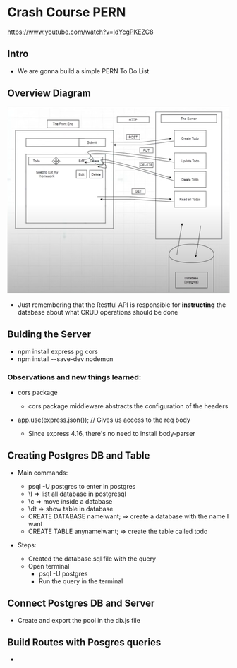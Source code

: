 # Crash Course PERN

https://www.youtube.com/watch?v=ldYcgPKEZC8

## Intro

- We are gonna build a simple PERN To Do List

## Overview Diagram

![Diagram](assets/image.png)

- Just remembering that the Restful API is responsible for **instructing** the database about what CRUD operations should be done

## Bulding the Server

- npm install express pg cors
- npm install --save-dev nodemon

### Observations and new things learned:

- cors package

  - cors package middleware abstracts the configuration of the headers

- app.use(express.json()); // Gives us access to the req body
  - Since express 4.16, there's no need to install body-parser

## Creating Postgres DB and Table

- Main commands:

  - psql -U postgres to enter in postgres
  - \l => list all database in postgresql
  - \c => move inside a database
  - \dt => show table in database
  - CREATE DATABASE nameiwant; => create a database with the name I want
  - CREATE TABLE anynameiwant; => create the table called todo

- Steps:
  - Created the database.sql file with the query
  - Open terminal
    - psql -U postgres
    - Run the query in the terminal

## Connect Postgres DB and Server

- Create and export the pool in the db.js file

## Build Routes with Posgres queries

-
